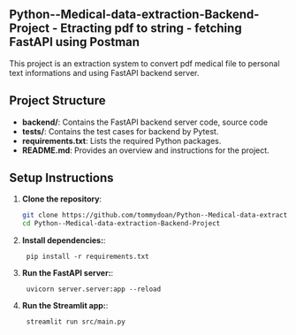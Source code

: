 ## Python--Medical-data-extraction-Backend-Project - Etracting pdf to string - fetching FastAPI using Postman

This project is an extraction system to convert pdf medical file to personal text informations and using FastAPI backend server.


## Project Structure

- **backend/**: Contains the FastAPI backend server code, source code
- **tests/**: Contains the test cases for backend by Pytest.
- **requirements.txt**: Lists the required Python packages.
- **README.md**: Provides an overview and instructions for the project.


## Setup Instructions

1. **Clone the repository**:
   ```bash
   git clone https://github.com/tommydoan/Python--Medical-data-extraction-Backend-Project.git
   cd Python--Medical-data-extraction-Backend-Project
   ```
1. **Install dependencies:**:   
   ```commandline
    pip install -r requirements.txt
   ```
1. **Run the FastAPI server:**:   
   ```commandline
    uvicorn server.server:app --reload
   ```
1. **Run the Streamlit app:**:   
   ```commandline
    streamlit run src/main.py
   ```
